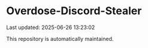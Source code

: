 # Overdose-Discord-Stealer

Last updated: 2025-06-26 13:23:02

This repository is automatically maintained.
